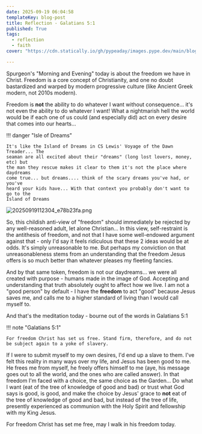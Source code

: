 ```yaml
---
date: 2025-09-19 06:04:58
templateKey: blog-post
title: Reflection - Galatians 5:1
published: True
tags:
  - reflection
  - faith
cover: "https://cdn.statically.io/gh/pypeaday/images.pype.dev/main/blog-media/20250919112143_f187860e.png"

---
```


Spurgeon's "Morning and Evening" today is about the freedom we have in Christ.
Freedom is a core concept of Christianity, and one no doubt bastardized and
warped by modern progressive culture (like Ancient Greek modern, not 2010s modern).

Freedom is __not__ the ability to do whatever I want without consequence...
it's not even the ability to do whatever I want! What a nightmarish hell the
world would be if each one of us could (and especially did) act on every desire
that comes into our hearts... 

!!! danger "Isle of Dreams"

    It's like the Island of Dreams in CS Lewis' Voyage of the Dawn Treader... The
    seaman are all excited about their "dreams" (long lost lovers, money, etc) but
    the man they rescue makes it clear to them it's not the place where daydreams
    come true... but dreams.... think of the scary dreams you've had, or you've
    heard your kids have... With that context you probably don't want to go to the
    Island of Dreams

![20250919112304_e78b23fa.png](https://cdn.statically.io/gh/pypeaday/images.pype.dev/main/blog-media/20250919112304_e78b23fa.png)

So, this childish anti-view of "freedom" should
immediately be rejected by any well-reasoned adult, let alone Christian... In
this view, self-restraint is the antithesis of freedom, and not that I have
some well-endowed argument against that - only I'd say it feels ridiculous that
these 2 ideas would be at odds. It's simply unreasonable to me. But perhaps my
conviction on that unreasonableness stems from an understanding that the
freedom Jesus offers is so much better than whatever pleases my fleeting
fancies.

And by that same token, freedom is not our daydreams... we were all created
with purpose - humans made in the image of God. Accepting and understanding
that truth absolutely ought to affect how we live. I am not a "good person" by
default - I have the __freedom__ to act "good" because Jesus saves me, and
calls me to a higher standard of living than I would call myself to.

And that's the meditation today - bourne out of the words in Galatians 5:1

!!! note "Galatians 5:1"

    For freedom Christ has set us free. Stand firm, therefore, and do not be subject again to a yoke of slavery. 

If I were to submit myself to my own desires, I'd end up a slave to them. I've
felt this reality in many ways over my life, and Jesus has been good to me. He
frees me from myself, he freely offers himself to me (aye, his message goes out
to all the world, and the ones who are called answer). In that freedom I'm
faced with a choice, the same choice as the Garden... Do what I want (eat of
the tree of knowledge of good and bad) or trust what God says is good, is good,
and make the choice by Jesus' grace to __not__ eat of the tree of knowledge of
good and bad, but instead of the tree of life, presently experienced as
communion with the Holy Spirit and fellowship with my King Jesus.

For freedom Christ has set me free, may I walk in his freedom today.

